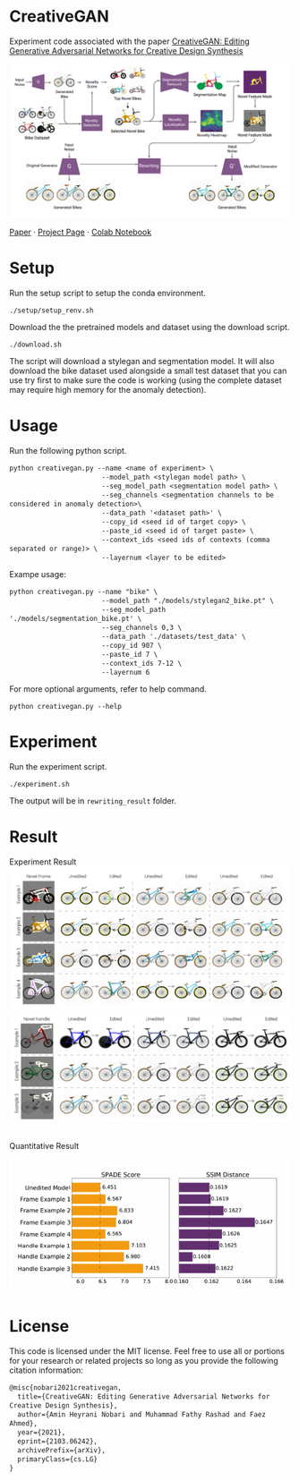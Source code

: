 # CreativeGAN
Experiment code associated with the paper [CreativeGAN: Editing Generative Adversarial Networks for Creative Design Synthesis](https://arxiv.org/abs/2103.06242)

<img src="images/creativegan_overview.PNG" alt="Logo" width="600">


  <p>
    <a href="https://arxiv.org/abs/2103.06242">Paper</a>
    ·
    <a href="http://decode.mit.edu/projects/creativegan/">Project Page</a>
    ·
    <a href="https://colab.research.google.com/drive/1M_Uz3HBLAj1LoEdc1Ppwu9D_zy_h5VF2?usp=sharing">Colab Notebook</a>
  </p>
</p>


<!-- ABOUT THE PROJECT -->
# Setup
Run the setup script to setup the conda environment.
```
./setup/setup_renv.sh
```

Download the the pretrained models and dataset using the download script.
```
./download.sh
```
The script will download a stylegan and segmentation model. It will also download the bike dataset used alongside a small test dataset that you can use try first to make sure the code is working (using the complete dataset may require high memory for the anomaly detection).
# Usage
Run the following python script.
```
python creativegan.py --name <name of experiment> \
                       --model_path <stylegan model path> \
                       --seg_model_path <segmentation model path> \
                       --seg_channels <segmentation channels to be considered in anomaly detection>\
                       --data_path '<dataset path>' \
                       --copy_id <seed id of target copy> \
                       --paste_id <seed id of target paste> \
                       --context_ids <seed ids of contexts (comma separated or range)> \
                       --layernum <layer to be edited>
```

Exampe usage:
```
python creativegan.py --name "bike" \
                       --model_path "./models/stylegan2_bike.pt" \
                       --seg_model_path './models/segmentation_bike.pt' \
                       --seg_channels 0,3 \
                       --data_path './datasets/test_data' \
                       --copy_id 907 \
                       --paste_id 7 \
                       --context_ids 7-12 \
                       --layernum 6
``` 


For more optional arguments, refer to help command.
```
python creativegan.py --help
```

# Experiment
Run the experiment script.
```
./experiment.sh
```
The output will be in `rewriting_result` folder.
# Result
Experiment Result
![Result 1](images/result1.PNG)
![Result 2](images/result2.PNG)

<br>
Quantitative Result

![Result 3](images/result3.PNG)

# License
This code is licensed under the MIT license. Feel free to use all or portions for your research or related projects so long as you provide the following citation information:

	@misc{nobari2021creativegan,
      title={CreativeGAN: Editing Generative Adversarial Networks for Creative Design Synthesis}, 
      author={Amin Heyrani Nobari and Muhammad Fathy Rashad and Faez Ahmed},
      year={2021},
      eprint={2103.06242},
      archivePrefix={arXiv},
      primaryClass={cs.LG}
    }
